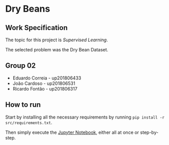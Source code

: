 # Dry Beans

## Work Specification

The topic for this project is *Supervised Learning*.

The selected problem was the Dry Bean Dataset.

## Group 02

- Eduardo Correia - up201806433
- João Cardoso - up201806531
- Ricardo Fontão - up201806317

## How to run

Start by installing all the necessary requirements by running `pip install -r src/requirements.txt`.

Then simply execute the [Jupyter Notebook](src/notebook.ipynb), either all at once or step-by-step.